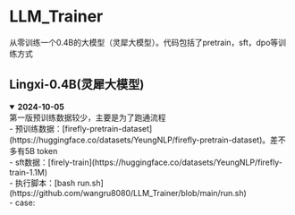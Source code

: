 # LLM_Trainer
从零训练一个0.4B的大模型（灵犀大模型）。代码包括了pretrain，sft，dpo等训练方式

## Lingxi-0.4B(灵犀大模型)
<details open> 
<summary>  <b>2024-10-05</b> </summary>
第一版预训练数据较少，主要是为了跑通流程<br>
- 预训练数据：[firefly-pretrain-dataset](https://huggingface.co/datasets/YeungNLP/firefly-pretrain-dataset)。差不多有5B token<br>
- sft数据：[firely-train](https://huggingface.co/datasets/YeungNLP/firefly-train-1.1M)<br>
- 执行脚本：[bash run.sh](https://github.com/wangru8080/LLM_Trainer/blob/main/run.sh)<br>
- case:
